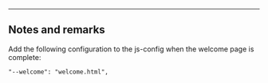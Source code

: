 -----------------
Notes and remarks
-----------------

Add the following configuration to the js-config when the welcome page is complete:

    "--welcome": "welcome.html",